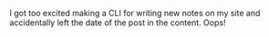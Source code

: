 <!-- @format -->

I got too excited making a CLI for writing new notes on my site and accidentally left the date of the post in the content. Oops!

<p class="hide">
  <a class="u-in-reply-to" href="https://fosstodon.org/@rest/112493045954708300"></a>
</p>
